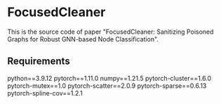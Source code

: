# FocusedCleaner

This is the source code of paper "FocusedCleaner: Sanitizing Poisoned Graphs for Robust GNN-based Node Classification".

## Requirements
python==3.9.12
pytorch==1.11.0
numpy==1.21.5
pytorch-cluster==1.6.0
pytorch-mutex==1.0
pytorch-scatter==2.0.9
pytorch-sparse==0.6.13
pytorch-spline-cov==1.2.1
